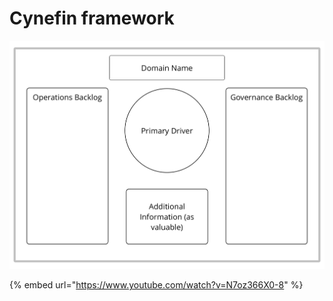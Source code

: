 # Cynefin framework

![](../.gitbook/assets/image.png)

{% embed url="https://www.youtube.com/watch?v=N7oz366X0-8" %}


